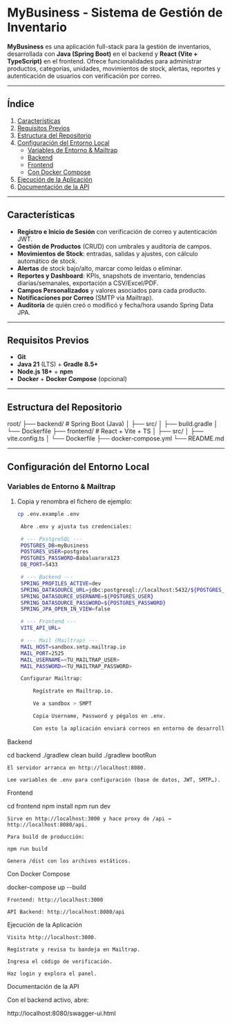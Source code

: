 # MyBusiness - Sistema de Gestión de Inventario

**MyBusiness** es una aplicación full-stack para la gestión de inventarios, desarrollada con **Java (Spring Boot)** en el backend y **React (Vite + TypeScript)** en el frontend. Ofrece funcionalidades para administrar productos, categorías, unidades, movimientos de stock, alertas, reportes y autenticación de usuarios con verificación por correo.

---

## Índice

1. [Características](#características)  
2. [Requisitos Previos](#requisitos-previos)  
3. [Estructura del Repositorio](#estructura-del-repositorio)  
4. [Configuración del Entorno Local](#configuración-del-entorno-local)  
   - [Variables de Entorno & Mailtrap](#variables-de-entorno--mailtrap)  
   - [Backend](#backend)  
   - [Frontend](#frontend)  
   - [Con Docker Compose](#con-docker-compose)  
5. [Ejecución de la Aplicación](#ejecución-de-la-aplicación)  
6. [Documentación de la API](#documentación-de-la-api)  

---

## Características

- **Registro e Inicio de Sesión** con verificación de correo y autenticación JWT.  
- **Gestión de Productos** (CRUD) con umbrales y auditoría de campos.  
- **Movimientos de Stock**: entradas, salidas y ajustes, con cálculo automático de stock.  
- **Alertas** de stock bajo/alto, marcar como leídas o eliminar.  
- **Reportes y Dashboard**: KPIs, snapshots de inventario, tendencias diarias/semanales, exportación a CSV/Excel/PDF.  
- **Campos Personalizados** y valores asociados para cada producto.  
- **Notificaciones por Correo** (SMTP via Mailtrap).  
- **Auditoría** de quién creó o modificó y fecha/hora usando Spring Data JPA.  

---

## Requisitos Previos

- **Git**  
- **Java 21** (LTS) + **Gradle 8.5+**  
- **Node.js 18+** + **npm**  
- **Docker** + **Docker Compose** (opcional)  

---

## Estructura del Repositorio

root/
├── backend/               # Spring Boot (Java)
│   ├── src/
│   ├── build.gradle
│   └── Dockerfile
├── frontend/              # React + Vite + TS
│   ├── src/
│   ├── vite.config.ts
│   └── Dockerfile
├── docker-compose.yml
└── README.md



---

## Configuración del Entorno Local

### Variables de Entorno & Mailtrap

1. Copia y renombra el fichero de ejemplo:

   ```bash
   cp .env.example .env

    Abre .env y ajusta tus credenciales:

    # --- PostgreSQL ---
    POSTGRES_DB=myBusiness
    POSTGRES_USER=postgres
    POSTGRES_PASSWORD=Babaluarara123
    DB_PORT=5433

    # --- Backend ---
    SPRING_PROFILES_ACTIVE=dev
    SPRING_DATASOURCE_URL=jdbc:postgresql://localhost:5432/${POSTGRES_DB}
    SPRING_DATASOURCE_USERNAME=${POSTGRES_USER}
    SPRING_DATASOURCE_PASSWORD=${POSTGRES_PASSWORD}
    SPRING_JPA_OPEN_IN_VIEW=false

    # --- Frontend ---
    VITE_API_URL=

    # --- Mail (Mailtrap) ---
    MAIL_HOST=sandbox.smtp.mailtrap.io
    MAIL_PORT=2525
    MAIL_USERNAME=<TU_MAILTRAP_USER>
    MAIL_PASSWORD=<TU_MAILTRAP_PASSWORD>

    Configurar Mailtrap:

        Regístrate en Mailtrap.io.

        Ve a sandbox > SMPT

        Copia Username, Password y pégalos en .env.

        Con esto la aplicación enviará correos en entorno de desarrollo.

Backend

cd backend
./gradlew clean build
./gradlew bootRun

    El servidor arranca en http://localhost:8080.

    Lee variables de .env para configuración (base de datos, JWT, SMTP…).

Frontend

cd frontend
npm install
npm run dev

    Sirve en http://localhost:3000 y hace proxy de /api → http://localhost:8080/api.

    Para build de producción:

    npm run build

    Genera /dist con los archivos estáticos.

Con Docker Compose

docker-compose up --build

    Frontend: http://localhost:3000

    API Backend: http://localhost:8080/api

Ejecución de la Aplicación

    Visita http://localhost:3000.

    Regístrate y revisa tu bandeja en Mailtrap.

    Ingresa el código de verificación.

    Haz login y explora el panel.

Documentación de la API

Con el backend activo, abre:

http://localhost:8080/swagger-ui.html

